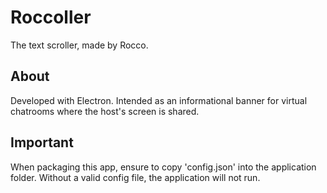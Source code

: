 # Roccoller
The text scroller, made by Rocco.

## About
Developed with Electron.
Intended as an informational banner for virtual chatrooms where the host's screen is shared.

## Important
When packaging this app, ensure to copy 'config.json' into the application folder. Without a valid config file, the application will not run.
